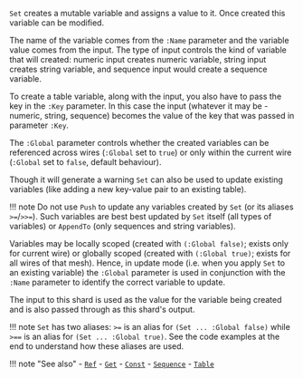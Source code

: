 `Set` creates a mutable variable and assigns a value to it. Once created this variable can be modified.

The name of the variable comes from the `:Name` parameter and the variable value comes from the input. The type of input controls the kind of variable that will created: numeric input creates numeric variable, string input creates string variable, and sequence input would create a sequence variable.

To create a table variable, along with the input, you also have to pass the key in the `:Key` parameter. In this case the input (whatever it may be - numeric, string, sequence) becomes the value of the key that was passed in parameter `:Key`.

The `:Global` parameter controls whether the created variables can be referenced across wires (`:Global` set to `true`) or only within the current wire (`:Global` set to `false`, default behaviour).

Though it will generate a warning `Set` can also be used to update existing variables (like adding a new key-value pair to an existing table).

!!! note
    Do not use `Push` to update any variables created by `Set` (or its aliases `>=`/`>>=`). Such variables are best best updated by `Set` itself (all types of variables) or `AppendTo` (only sequences and string variables).  

Variables may be locally scoped (created with `(:Global false)`; exists only for current wire) or globally scoped (created with `(:Global true)`; exists for all wires of that mesh). Hence, in update mode (i.e. when you apply `Set` to an existing variable) the `:Global` parameter is used in conjunction with the `:Name` parameter to identify the correct variable to update. 

The input to this shard is used as the value for the variable being created and is also passed through as this shard's output.

!!! note
    `Set` has two aliases: `>=` is an alias for `(Set ... :Global false)` while `>==` is an alias for `(Set ... :Global true)`. See the code examples at the end to understand how these aliases are used.

!!! note "See also"
    - [`Ref`](../Ref)
    - [`Get`](../Get)
    - [`Const`](../Const)
    - [`Sequence`](../Sequence)
    - [`Table`](../Table)
